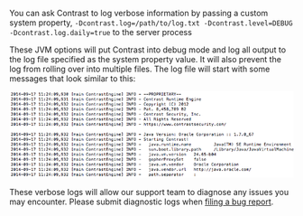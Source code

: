 <!--
title: "Getting Contrast Java Agent Logs"
description: "How to get Java agent logs"
-->

You can ask Contrast to log verbose information by passing a custom system property, ```-Dcontrast.log=/path/to/log.txt -Dcontrast.level=DEBUG -Dcontrast.log.daily=true``` to the server process

These JVM options will put Contrast into debug mode and log all output to the log file specified as the system property value. It will also prevent the log from rolling over into multiple files. The log file will start with some messages that look similar to this:

<a href="assets/images/KB1-d11.png" rel="lightbox" title="Log File"><img class="thumbnail" src="assets/images/KB1-d11.png"/></a>

These verbose logs will allow our support team to diagnose any issues you may encounter.  Please submit diagnostic logs when [filing a bug report](mailto:bugs@contrastsecurity.com).
